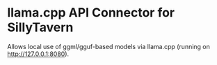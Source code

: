 # llama.cpp API Connector for SillyTavern
Allows local use of ggml/gguf-based models via llama.cpp (running on http://127.0.0.1:8080).

